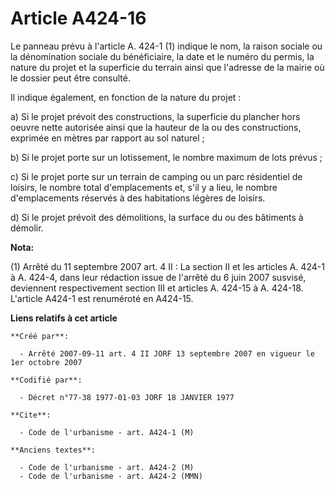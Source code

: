 # Article A424-16

Le panneau prévu à l'article A. 424-1 (1) indique le nom, la raison sociale ou la dénomination sociale du bénéficiaire, la
date et le numéro du permis, la nature du projet et la superficie du terrain ainsi que l'adresse de la mairie où le dossier
peut être consulté.

Il indique également, en fonction de la nature du projet :

a) Si le projet prévoit des constructions, la superficie du plancher hors oeuvre nette autorisée ainsi que la hauteur de la
ou des constructions, exprimée en mètres par rapport au sol naturel ;

b) Si le projet porte sur un lotissement, le nombre maximum de lots prévus ;

c) Si le projet porte sur un terrain de camping ou un parc résidentiel de loisirs, le nombre total d'emplacements et, s'il y
a lieu, le nombre d'emplacements réservés à des habitations légères de loisirs.

d) Si le projet prévoit des démolitions, la surface du ou des bâtiments à démolir.

**Nota:**

(1) Arrêté du 11 septembre 2007 art. 4 II : La section II et les articles A. 424-1 à A. 424-4, dans leur rédaction issue de
l'arrêté du 6 juin 2007 susvisé, deviennent respectivement section III et articles A. 424-15 à A. 424-18. L'article A424-1
est renuméroté en A424-15.

**Liens relatifs à cet article**

	**Créé par**:

	  - Arrêté 2007-09-11 art. 4 II JORF 13 septembre 2007 en vigueur le 1er octobre 2007

	**Codifié par**:

	  - Décret n°77-38 1977-01-03 JORF 18 JANVIER 1977

	**Cite**:

	  - Code de l'urbanisme - art. A424-1 (M)

	**Anciens textes**:

	  - Code de l'urbanisme - art. A424-2 (M)
	  - Code de l'urbanisme - art. A424-2 (MMN)
